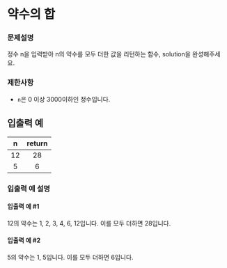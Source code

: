 # 약수의 합

### 문제설명

정수 n을 입력받아 n의 약수를 모두 더한 값을 리턴하는 함수, solution을 완성해주세요.

### 제한사항

- `n`은 0 이상 3000이하인 정수입니다.

## 입출력 예

|  n  | return |
| :-: | :----: |
| 12  |   28   |
|  5  |   6    |

### 입출력 예 설명

#### 입출력 예 #1

12의 약수는 1, 2, 3, 4, 6, 12입니다. 이를 모두 더하면 28입니다.

#### 입출력 예 #2

5의 약수는 1, 5입니다. 이를 모두 더하면 6입니다.
